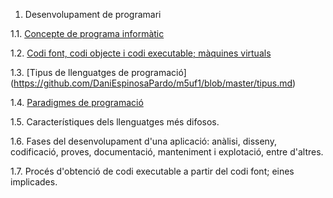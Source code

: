 
1. Desenvolupament de programari

  1.1. [Concepte de programa informàtic](https://github.com/DaniEspinosaPardo/m5uf1/blob/master/programa_informatic.md)

  1.2. [Codi font, codi objecte i codi executable; màquines virtuals](https://github.com/DaniEspinosaPardo/m5uf1/blob/master/codi_font.md)
  
  1.3. [Tipus de llenguatges de programació] (https://github.com/DaniEspinosaPardo/m5uf1/blob/master/tipus.md)
  
  1.4. [Paradigmes de programació](https://github.com/DaniEspinosaPardo/m5uf1/blob/master/paradigmes.md)
  
  1.5. Característiques dels llenguatges més difosos.
  
  1.6. Fases del desenvolupament d'una aplicació: anàlisi, disseny, codificació, proves, documentació, manteniment i explotació, entre d'altres.
  
  1.7. Procés d'obtenció de codi executable a partir del codi font; eines implicades.
